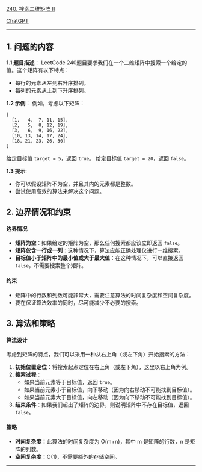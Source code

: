 [240. 搜索二维矩阵 II](https://leetcode.cn/problems/search-a-2d-matrix-ii)

[ChatGPT](https://chat.openai.com/share/1a482f16-a430-41b6-8740-3943609d390b)

---

## 1. 问题的内容
**1.1 题目描述**：
LeetCode 240题目要求我们在一个二维矩阵中搜索一个给定的值。这个矩阵有以下特点：
- 每行的元素从左到右升序排列。
- 每列的元素从上到下升序排列。

**1.2 示例**：
例如，考虑以下矩阵：
```
[
  [1,   4,  7, 11, 15],
  [2,   5,  8, 12, 19],
  [3,   6,  9, 16, 22],
  [10, 13, 14, 17, 24],
  [18, 21, 23, 26, 30]
]
```
给定目标值 `target = 5`，返回 `true`。
给定目标值 `target = 20`，返回 `false`。

**1.3 提示**:
- 你可以假设矩阵不为空，并且其内的元素都是整数。
- 尝试使用高效的算法来解决这个问题。


## 2. 边界情况和约束
#### 边界情况
- **矩阵为空**：如果给定的矩阵为空，那么任何搜索都应该立即返回 `false`。
- **矩阵仅含一行或一列**：这种情况下，算法应能正确处理仅进行一维搜索。
- **目标值小于矩阵中的最小值或大于最大值**：在这种情况下，可以直接返回 `false`，不需要搜索整个矩阵。

#### 约束
- 矩阵中的行数和列数可能非常大，需要注意算法的时间复杂度和空间复杂度。
- 要在保证算法效率的同时，尽可能减少不必要的搜索。

## 3. 算法和策略

#### 算法设计
考虑到矩阵的特点，我们可以采用一种从右上角（或左下角）开始搜索的方法：
1. **初始位置定位**：将搜索起点定位在右上角（或左下角），这里以右上角为例。
2. **搜索过程**：
   - 如果当前元素等于目标值，返回 `true`。
   - 如果当前元素小于目标值，向下移动（因为向右移动不可能找到目标值）。
   - 如果当前元素大于目标值，向左移动（因为向下移动不可能找到目标值）。
3. **结束条件**：如果我们超出了矩阵的边界，则说明矩阵中不存在目标值，返回 `false`。

#### 策略
- **时间复杂度**：此算法的时间复杂度为 O(m+n)，其中 m 是矩阵的行数，n 是矩阵的列数。
- **空间复杂度**：O(1)，不需要额外的存储空间。

---
